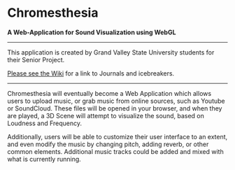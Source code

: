 Chromesthesia
===========
**A Web-Application for Sound Visualization using WebGL**

 *** 
This application is created by Grand Valley State University students for their Senior Project.

[Please see the Wiki](https://github.com/MattShrider/WebGL-Music/wiki) for a link to Journals and icebreakers.

***

Chromesthesia will eventually become a Web Application which allows users to upload music, or grab music from
online sources, such as Youtube or SoundCloud.  These files will be opened in your browser, and when they 
are played, a 3D Scene will attempt to visualize the sound, based on Loudness and Frequency.

Additionally, users will be able to customize their user interface to an extent, and even modify the music by
changing pitch, adding reverb, or other common elements.  Additional music tracks could be added and mixed with
what is currently running.

